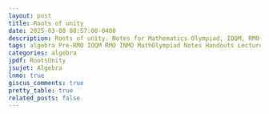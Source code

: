 ```yaml
---
layout: post
title: Roots of unity
date: 2025-03-08 08:57:00-0400
description: Roots of unity. Notes for Mathematics Olympiad, IOQM, RMO, INMO. Problem set, Solutions, Questions, Answers, Hints, Walkthroughs, Discussions, Solutions in pdf.
tags: algebra Pre-RMO IOQM RMO INMO MathOlympiad Notes Handouts LectureNotes
categories: algebra
jpdf: RootsUnity
jsujet: Algebra
lnmo: true
giscus_comments: true
pretty_table: true
related_posts: false
---
```

